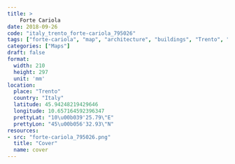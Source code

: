 ```yaml
---
title: > 
    Forte Cariola
date: 2018-09-26
code: "italy_trento_forte-cariola_795026"
tags: ["forte-cariola", "map", "architecture", "buildings", "Trento", "Italy"]
categories: ["Maps"]
draft: false
format:
  width: 210
  height: 297
  unit: 'mm'
location:
  place: "Trento"
  country: "Italy"
  latitude: 45.94248219429646
  longitude: 10.657164592396347
  prettyLat: "10\u00b039'25.79\"E"
  prettyLon: "45\u00b056'32.93\"N"
resources:
- src: "forte-cariola_795026.png"
  title: "Cover"
  name: cover
---
```

